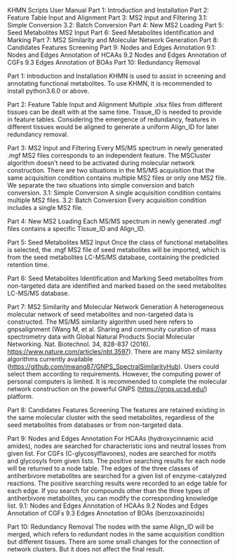 KHMN Scripts User Manual
Part 1: Introduction and Installation
Part 2: Feature Table Input and Alignment
Part 3: MS2 Input and Filtering
3.1: Simple Conversion
3.2: Batch Conversion
Part 4: New MS2 Loading
Part 5: Seed Metabolites MS2 Input
Part 6: Seed Metabolites Identification and Marking
Part 7: MS2 Similarity and Molecular Network Generation
Part 8: Candidates Features Screening
Part 9: Nodes and Edges Annotation
9.1: Nodes and Edges Annotation of HCAAs
9.2 Nodes and Edges Annotation of CGFs
9.3 Edges Annotation of BOAs
Part 10: Redundancy Removal

Part 1: Introduction and Installation
KHMN is used to assist in screening and annotating functional metabolites. 
To use KHMN, it is recommended to install python3.6.0 or above.

Part 2: Feature Table Input and Alignment
Multiple .xlsx files from different tissues can be dealt with at the same time. Tissue_ID is needed to provide in feature tables. Considering the emergence of redundancy, features in different tissues would be aligned to generate a uniform Align_ID for later redundancy removal.

Part 3: MS2 Input and Filtering
Every MS/MS spectrum in newly generated .mgf MS2 files corresponds to an independent feature. The MSCluster algorithm doesn’t need to be activated during molecular network construction. There are two situations in the MS/MS acquisition that the same acquisition condition contains multiple MS2 files or only one MS2 file. We separate the two situations into simple conversion and batch conversion.
3.1: Simple Conversion
A single acquisition condition contains multiple MS2 files.
3.2: Batch Conversion
Every acquisition condition includes a single MS2 file.

Part 4: New MS2 Loading
Each MS/MS spectrum in newly generated .mgf files contains a specific Tissue_ID and Align_ID.

Part 5: Seed Metabolites MS2 Input
Once the class of functional metabolites is selected, the .mgf MS2 file of seed metabolites will be imported, which is from the seed metabolites LC-MS/MS database, containing the predicted retention time.

Part 6: Seed Metabolites Identification and Marking
Seed metabolites from non-targeted data are identified and marked based on the seed metabolites LC-MS/MS database.

Part 7: MS2 Similarity and Molecular Network Generation
A heterogeneous molecular network of seed metabolites and non-targeted data is constructed. The MS/MS similarity algorithm used here refers to gnpsalignment (Wang M, et al. Sharing and community curation of mass spectrometry data with Global Natural Products Social Molecular Networking. Nat. Biotechnol. 34, 828-837 (2016). https://www.nature.com/articles/nbt.3597). There are many MS2 similarity algorithms currently available (https://github.com/mwang87/GNPS_SpectralSimilarityHub). Users could select them according to requirements. However, the computing power of personal computers is limited. It is recommended to complete the molecular network construction on the powerful GNPS (https://gnps.ucsd.edu/) platform.

Part 8: Candidates Features Screening
The features are retained existing in the same molecular cluster with the seed metabolites, regardless of the seed metabolites from databases or from non-targeted data.

Part 9: Nodes and Edges Annotation
For HCAAs (hydroxycinnamic acid amides), nodes are searched for characteristic ions and neutral losses from given list. For CGFs (C-glycosylflavones), nodes are searched for motifs and glycosyls from given lists. The positive searching results for each node will be returned to a node table. The edges of the three classes of antiherbivore metabolites are searched for a given list of enzyme-catalyzed reactions. The positive searching results were recorded to an edge table for each edge. If you search for compounds other than the three types of antiherbivore metabolites, you can modify the corresponding knowledge list.
9.1: Nodes and Edges Annotation of HCAAs
9.2 Nodes and Edges Annotation of CGFs
9.3 Edges Annotation of BOAs (benzoxazinoids)

Part 10: Redundancy Removal
The nodes with the same Align_ID will be merged, which refers to redundant nodes in the same acquisition condition but different tissues. There are some small changes for the connection of network clusters. But it does not affect the final result.
